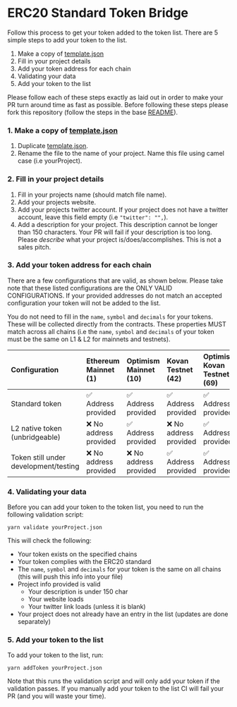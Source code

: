 # ERC20 Standard Token Bridge 

Follow this process to get your token added to the token list. There are 5 simple steps to add your token to the list. 

1. Make a copy of [template.json](./template.json)
2. Fill in your project details
3. Add your token address for each chain
4. Validating your data
5. Add your token to the list 

Please follow each of these steps exactly as laid out in order to make your PR turn around time as fast as possible. Before following these steps please fork this repository (follow the steps in the base [README](../../README.md)).

### 1. Make a copy of [template.json](./template.json)
1. Duplicate [template.json](./template.json).
2. Rename the file to the name of your project. Name this file using camel case (i.e yourProject).

### 2. Fill in your project details
1. Fill in your projects name (should match file name).
2. Add your projects website. 
3. Add your projects twitter account. If your project does not have a twitter account, leave this field empty (i.e `"twitter": "",`).
4. Add a description for your project. This description cannot be longer than 150 characters. Your PR will fail if your description is too long. Please _describe_ what your project is/does/accomplishes. This is not a sales pitch. 

### 3. Add your token address for each chain
There are a few configurations that are valid, as shown below. Please take note that these listed configurations are the ONLY VALID CONFIGURATIONS. If your provided addresses do not match an accepted configuration your token will not be added to the list. 

You do not need to fill in the `name`, `symbol` and `decimals` for your tokens. These will be collected directly from the contracts. These properties MUST match across all chains (i.e the `name`, `symbol` and `decimals` of your token must be the same on L1 & L2 for mainnets and testnets).

Configuration | Ethereum Mainnet (1) | Optimism Mainnet (10) | Kovan Testnet (42) | Optimism Kovan Testnet (69) |
|:---|:---|:---|:---|:---|
| Standard token | ✅ Address provided | ✅ Address provided | ✅ Address provided | ✅ Address provided |
| L2 native token (unbridgeable) | ❌ No address provided | ✅ Address provided | ❌ No address provided | ✅ Address provided
| Token still under development/testing | ❌ No address provided | ❌ No address provided | ✅ Address provided | ✅ Address provided

### 4. Validating your data

Before you can add your token to the token list, you need to run the following validation script:

```
yarn validate yourProject.json
```

This will check the following:
* Your token exists on the specified chains
* Your token complies with the ERC20 standard
* The `name`, `symbol` and `decimals` for your token is the same on all chains (this will push this info into your file)
* Project info provided is valid 
    * Your description is under 150 char
    * Your website loads 
    * Your twitter link loads (unless it is blank)
* Your project does not already have an entry in the list (updates are done separately)

### 5. Add your token to the list 

To add your token to the list, run:

```
yarn addToken yourProject.json
```

Note that this runs the validation script and will only add your token if the validation passes. If you manually add your token to the list CI will fail your PR (and you will waste your time). 